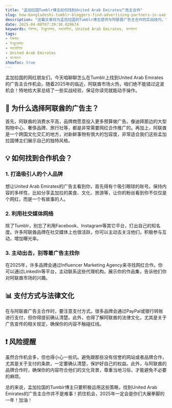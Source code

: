 ```yaml
---
title: "孟加拉国Tumblr博主如何找到United Arab Emirates广告主合作"
slug: how-bangladeshi-tumblr-bloggers-find-advertising-partners-in-uae-2025-04-08
description: "这篇文章将为孟加拉国的Tumblr博主提供与阿联酋广告主合作的实战技巧。"
date: 2025-04-08T07:39:30.020674
keywords: টাম্বলার, ইনফ্লুয়েন্সার, সহযোগিতা, United Arab Emirates, বাংলাদেশ
tags:
- টাম্বলার
- ইনফ্লুয়েন্সার
- সহযোগিতা
- United Arab Emirates
- বাংলাদেশ
showToc: true
---
```


孟加拉国的网红朋友们，今天咱聊聊怎么在Tumblr上找到United Arab Emirates的广告主合作机会。随着2025年的临近，阿联酋市场火热，咱们绝不能错过这波机会！特地给大家总结了一些实战经验，保证你读完就能动手操作。

## 📢 为什么选择阿联酋的广告主？

首先，阿联酋的消费水平高，品牌商愿意投入更多预算做广告。像迪拜那边的大型购物中心、奢侈品牌、旅行社等，都是非常需要网红合作推广的。再加上，阿联酋是一个跨国文化交汇的地方，对新鲜事物有很大的包容度，非常适合我们这些孟加拉国博主们展示自己的独特风格。

## 💡 如何找到合作机会？

### 1. 打造吸引人的个人品牌

想让United Arab Emirates的广告主看到你，首先得有个吸引眼球的账号。保持内容的多样性，比如分享孟加拉的美食、文化、旅游等，让你的粉丝看到你不仅仅是个网红，而是一个有故事的人。

### 2. 利用社交媒体网络

除了Tumblr，别忘了利用Facebook、Instagram等其它平台，打出自己的知名度。许多阿联酋品牌在社交媒体上也很活跃，你可以主动去关注他们，积极参与互动，增加曝光率。

### 3. 主动出击，别等着广告主找你

在2025年，许多品牌会通过Influencer Marketing Agency来寻找网红合作。你可以通过LinkedIn等平台，主动联系这些代理机构，展示你的作品集，告诉他们你对阿联酋市场的兴趣。

## 📊 支付方式与法律文化

在与阿联酋广告主合作时，要注意支付方式。很多品牌会通过PayPal或银行转账进行支付，但你得提前确认清楚。此外，也得了解阿联酋的法律文化，尤其是关于广告宣传的相关规定，确保你的内容不触碰红线。

## ❗ 风险提醒

虽然合作机会多，但也得小心一些坑。避免跟那些没有信誉的网站或者品牌合作，尤其是关于支付的条款，一定要确认清楚，保护好自己的权益。此外，与阿联酋的品牌合作时，确保你的内容符合他们的文化背景，尊重当地习俗，才能避免不必要的麻烦。

总的来说，孟加拉国的Tumblr博主只要积极运用这些策略，找到United Arab Emirates的广告主合作并不是难事！抓住机会，2025年一定会是你们大展拳脚的一年！加油！